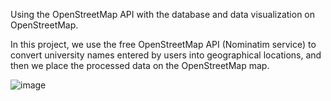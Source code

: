 
Using the OpenStreetMap API with the database and data visualization
on OpenStreetMap.

In this project, we use the free OpenStreetMap API (Nominatim service) to 
convert university names entered by users into geographical locations,
and then we place the processed data on the OpenStreetMap map.

![image](https://user-images.githubusercontent.com/29576337/205729766-d9aaa242-78b2-466f-8c4b-c1a5f7ce4c64.png)
